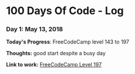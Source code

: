 # 100 Days Of Code - Log

### Day 1: May 13, 2018

**Today's Progress**: FreeCodeCamp level 143 to 197

**Thoughts:** good start despite a busy day

**Link to work:** [FreeCodeCamp Level 197](https://www.freecodecamp.org/challenges/counting-cards)
